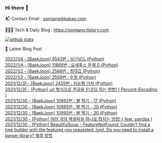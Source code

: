 ### Hi there 👋

📬  Contact Email : somjang@kakao.com

👨🏻‍💻  Tech & Daily Blog : https://somjang.tistory.com

[![github stats](https://github-readme-stats.vercel.app/api?username=SOMJANG&show_icons=true&hide_border=False)](https://somjang.tistory.com)

🤩 Latest Blog Post

[2022/1/4 - [BaekJoon] 5543번 : 상근날드 (Python)](https://somjang.tistory.com/entry/BaekJoon-5543%EB%B2%88-%EC%83%81%EA%B7%BC%EB%82%A0%EB%93%9C-Python) <br>
[2022/1/4 - [BaekJoon] 11866번 : 요세푸스 문제 0 (Python)](https://somjang.tistory.com/entry/BaekJoon-11866%EB%B2%88-%EC%9A%94%EC%84%B8%ED%91%B8%EC%8A%A4-%EB%AC%B8%EC%A0%9C-0-Python) <br>
[2022/1/2 - [BaekJoon] 2566번 : 최댓값 (Python)](https://somjang.tistory.com/entry/BaekJoon-2566%EB%B2%88-%EC%B5%9C%EB%8C%93%EA%B0%92-Python) <br>
[2022/1/2 - [BaekJoon] 2559번 : 수열 (Python)](https://somjang.tistory.com/entry/BaekJoon-2559%EB%B2%88-%EC%88%98%EC%97%B4-Python) <br>
[2021/12/31 - [BaekJoon] 2455번 : 지능형 기차 (Python)](https://somjang.tistory.com/entry/BaekJoon-2455%EB%B2%88-%EC%A7%80%EB%8A%A5%ED%98%95-%EA%B8%B0%EC%B0%A8-Python) <br>
[2021/12/31 - [Python] url 형식으로 한글을 인코딩 하는 방법! ( Percent-Encoding )](https://somjang.tistory.com/entry/Python-url-%ED%98%95%EC%8B%9D%EC%9C%BC%EB%A1%9C-%ED%95%9C%EA%B8%80%EC%9D%84-%EC%9D%B8%EC%BD%94%EB%94%A9-%ED%95%98%EB%8A%94-%EB%B0%A9%EB%B2%95-Percent-Encoding) <br>
[2021/12/30 - [BaekJoon] 10992번 : 별 찍기 - 17 (Python)](https://somjang.tistory.com/entry/BaekJoon-10992%EB%B2%88-%EB%B3%84-%EC%B0%8D%EA%B8%B0-17-Python) <br>
[2021/12/30 - [BaekJoon] 10995번 : 별 찍기 - 20 (Python)](https://somjang.tistory.com/entry/BaekJoon-10995%EB%B2%88-%EB%B3%84-%EC%B0%8D%EA%B8%B0-20-Python-1) <br>
[2021/12/30 - [BaekJoon] 10995번 : 별 찍기 - 20 (Python)](https://somjang.tistory.com/entry/BaekJoon-10995%EB%B2%88-%EB%B3%84-%EC%B0%8D%EA%B8%B0-20-Python) <br>
[2021/12/30 - [Python] 여러 개의 엑셀파일 하나로 합치는 방법! ( feat. pandas )](https://somjang.tistory.com/entry/Python-%EC%97%AC%EB%9F%AC-%EA%B0%9C%EC%9D%98-%EC%97%91%EC%85%80%ED%8C%8C%EC%9D%BC-%ED%95%98%EB%82%98%EB%A1%9C-%ED%95%A9%EC%B9%98%EB%8A%94-%EB%B0%A9%EB%B2%95-feat-pandas) <br>
[2021/12/30 - [Python] BeautifulSoup - FeatureNotFound: Couldn't find a tree builder with the features you requested: lxml. Do you need to install a parser library? 해결 방법](https://somjang.tistory.com/entry/Python-BeautifulSoup-FeatureNotFound-Couldnt-find-a-tree-builder-with-the-features-you-requested-lxml-Do-you-need-to-install-a-parser-library-%ED%95%B4%EA%B2%B0-%EB%B0%A9%EB%B2%95) <br>
